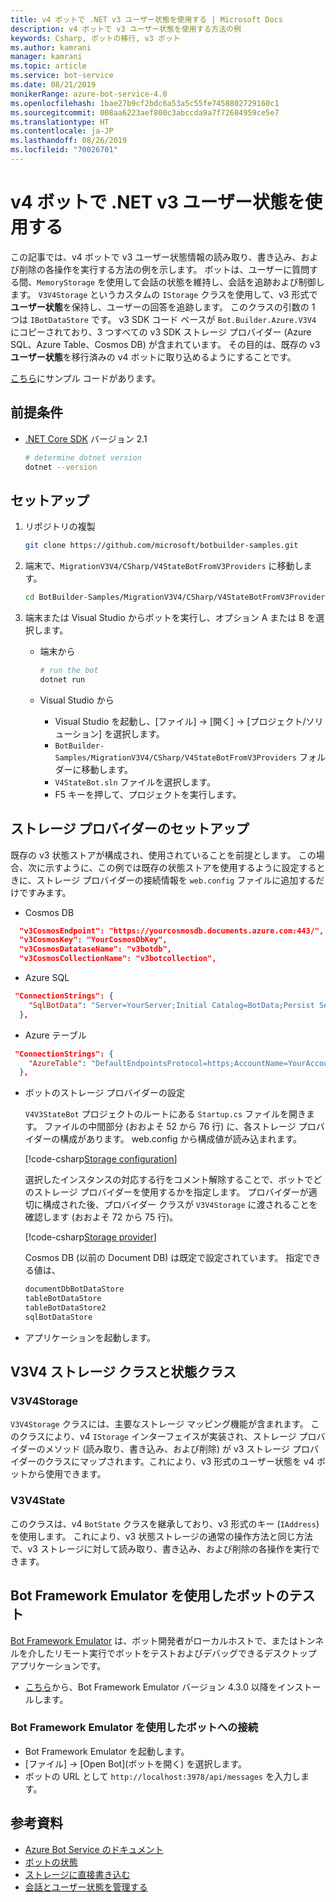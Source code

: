 ```yaml
---
title: v4 ボットで .NET v3 ユーザー状態を使用する | Microsoft Docs
description: v4 ボットで v3 ユーザー状態を使用する方法の例
keywords: Csharp, ボットの移行, v3 ボット
ms.author: kamrani
manager: kamrani
ms.topic: article
ms.service: bot-service
ms.date: 08/21/2019
monikerRange: azure-bot-service-4.0
ms.openlocfilehash: 1bae27b9cf2bdc6a53a5c55fe7458802729160c1
ms.sourcegitcommit: 008aa6223aef800c3abccda9a7f72684959ce5e7
ms.translationtype: HT
ms.contentlocale: ja-JP
ms.lasthandoff: 08/26/2019
ms.locfileid: "70026701"
---
```

# <a name="using-net-v3-user-state-in-a-v4-bot"></a>v4 ボットで .NET v3 ユーザー状態を使用する

この記事では、v4 ボットで v3 ユーザー状態情報の読み取り、書き込み、および削除の各操作を実行する方法の例を示します。
ボットは、ユーザーに質問する間、`MemoryStorage` を使用して会話の状態を維持し、会話を追跡および制御します。  `V3V4Storage` というカスタムの `IStorage` クラスを使用して、v3 形式で**ユーザー状態**を保持し、ユーザーの回答を追跡します。  このクラスの引数の 1 つは `IBotDataStore` です。 v3 SDK コード ベースが `Bot.Builder.Azure.V3V4` にコピーされており、3 つすべての v3 SDK ストレージ プロバイダー (Azure SQL、Azure Table、Cosmos DB) が含まれています。  その目的は、既存の v3 **ユーザー状態**を移行済みの v4 ボットに取り込めるようにすることです。

[こちら](https://github.com/microsoft/BotBuilder-Samples/tree/master/MigrationV3V4/CSharp/V4StateBotFromV3Providers)にサンプル コードがあります。

## <a name="prerequisites"></a>前提条件

- [.NET Core SDK](https://dotnet.microsoft.com/download) バージョン 2.1

    ```bash
    # determine dotnet version
    dotnet --version
    ```

## <a name="setup"></a>セットアップ

1. リポジトリの複製

    ```bash
    git clone https://github.com/microsoft/botbuilder-samples.git
    ```

1. 端末で、`MigrationV3V4/CSharp/V4StateBotFromV3Providers` に移動します。

    ```bash
    cd BotBuilder-Samples/MigrationV3V4/CSharp/V4StateBotFromV3Providers
    ```

1. 端末または Visual Studio からボットを実行し、オプション A または B を選択します。

    - 端末から

        ```bash
        # run the bot
        dotnet run
        ```

    - Visual Studio から

        - Visual Studio を起動し、[ファイル] -> [開く] -> [プロジェクト/ソリューション] を選択します。
        - `BotBuilder-Samples/MigrationV3V4/CSharp/V4StateBotFromV3Providers` フォルダーに移動します。
        - `V4StateBot.sln` ファイルを選択します。
        - F5 キーを押して、プロジェクトを実行します。


## <a name="storage-provider-setup"></a>ストレージ プロバイダーのセットアップ

既存の v3 状態ストアが構成され、使用されていることを前提とします。 この場合、次に示すように、この例では既存の状態ストアを使用するように設定するときに、ストレージ プロバイダーの接続情報を `web.config` ファイルに追加するだけですみます。

- Cosmos DB

```json
  "v3CosmosEndpoint": "https://yourcosmosdb.documents.azure.com:443/",
  "v3CosmosKey": "YourCosmosDbKey",
  "v3CosmosDatataseName": "v3botdb",
  "v3CosmosCollectionName": "v3botcollection",
```

- Azure SQL

```json
 "ConnectionStrings": {
    "SqlBotData": "Server=YourServer;Initial Catalog=BotData;Persist Security Info=False;User ID=YourUserName;Password=YourUserPassword;MultipleActiveResultSets=False;Encrypt=True;TrustServerCertificate=True;Connection Timeout=30;"
  },
```

- Azure テーブル

```json
 "ConnectionStrings": {
    "AzureTable": "DefaultEndpointsProtocol=https;AccountName=YourAccountName;AccountKey=YourAccountKey;EndpointSuffix=core.windows.net"
  },
```

- ボットのストレージ プロバイダーの設定

    `V4V3StateBot` プロジェクトのルートにある `Startup.cs` ファイルを開きます。 ファイルの中間部分 (おおよそ 52 から 76 行) に、各ストレージ プロバイダーの構成があります。 web.config から構成値が読み込まれます。 

    [!code-csharp[Storage configuration](~/../botbuilder-samples/MigrationV3V4/CSharp/V4StateBotFromV3Providers/V4V3StateBot/Startup.cs?range=52-76)]

    選択したインスタンスの対応する行をコメント解除することで、ボットでどのストレージ プロバイダーを使用するかを指定します。 プロバイダーが適切に構成された後、プロバイダー クラスが `V3V4Storage` に渡されることを確認します (おおよそ 72 から 75 行)。 

    [!code-csharp[Storage provider](~/../botbuilder-samples/MigrationV3V4/CSharp/V4StateBotFromV3Providers/V4V3StateBot/Startup.cs?range=72-75)]

    Cosmos DB (以前の Document DB) は既定で設定されています。 指定できる値は、

    ```bash
    documentDbBotDataStore
    tableBotDataStore
    tableBotDataStore2
    sqlBotDataStore
    ```

- アプリケーションを起動します。 

## <a name="v3v4-storage-and-state-classes"></a>V3V4 ストレージ クラスと状態クラス

### <a name="v3v4storage"></a>V3V4Storage

`V3V4Storage` クラスには、主要なストレージ マッピング機能が含まれます。 このクラスにより、v4 `IStorage` インターフェイスが実装され、ストレージ プロバイダーのメソッド (読み取り、書き込み、および削除) が v3 ストレージ プロバイダーのクラスにマップされます。これにより、v3 形式のユーザー状態を v4 ボットから使用できます。

### <a name="v3v4state"></a>V3V4State

このクラスは、v4 `BotState` クラスを継承しており、v3 形式のキー (`IAddress`) を使用します。 これにより、v3 状態ストレージの通常の操作方法と同じ方法で、v3 ストレージに対して読み取り、書き込み、および削除の各操作を実行できます。


## <a name="testing-the-bot-using-bot-framework-emulator"></a>Bot Framework Emulator を使用したボットのテスト

[Bot Framework Emulator][5] は、ボット開発者がローカルホストで、またはトンネルを介したリモート実行でボットをテストおよびデバッグできるデスクトップ アプリケーションです。

- [こちら][6]から、Bot Framework Emulator バージョン 4.3.0 以降をインストールします。


### <a name="connect-to-the-bot-using-bot-framework-emulator"></a>Bot Framework Emulator を使用したボットへの接続

- Bot Framework Emulator を起動します。
- [ファイル] -> [Open Bot]\(ボットを開く\) を選択します。
- ボットの URL として `http://localhost:3978/api/messages` を入力します。


## <a name="further-reading"></a>参考資料

- [Azure Bot Service のドキュメント][21]
- [ボットの状態][7]
- [ストレージに直接書き込む][8]
- [会話とユーザー状態を管理する][9]

[3]: https://aka.ms/botframework-emulator
[5]: https://github.com/microsoft/botframework-emulator
[6]: https://github.com/Microsoft/BotFramework-Emulator/releases
[7]: https://docs.microsoft.com/azure/bot-service/bot-builder-storage-concept
[8]: https://docs.microsoft.com/azure/bot-service/bot-builder-howto-v4-storage?tabs=csharp
[9]: https://docs.microsoft.com/azure/bot-service/bot-builder-howto-v4-state?tabs=csharp
[21]: https://docs.microsoft.com/azure/bot-service/bot-service-overview-introduction?view=azure-bot-service-4.0
[40]: https://aka.ms/azuredeployment
